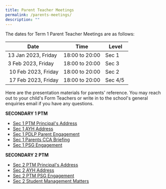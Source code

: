 ```yaml
---
title: Parent Teacher Meetings
permalink: /parents-meetings/
description: ""
---
```

The dates for Term 1 Parent Teacher Meetings are as follows:

| Date | Time | Level |
| --- | --- | --- |
| 13 Jan 2023, Friday | 18:00 to 20:00 | Sec 1 |
| 3 Feb 2023, Friday | 18:00 to 20:00 | Sec 3 |
|  10 Feb 2023, Friday | 18:00 to 20:00 | Sec 2  |
|  17 Feb 2023, Friday | 18:00 to 20:00 | Sec 4/5  |

Here are the presentation materials for parents' reference. You may reach out to your child's Form Teachers or write in to the school's general enquiries email if you have any questions. 

**SECONDARY 1 PTM**
* [Sec 1 PTM Principal's Address](/files/Useful%20Links/Parents/PTM%20Materials/Parent%20Teacher%20Conference%20Sec%201%202023.pdf)
* [Sec 1 AYH Address](/files/Useful%20Links/Parents/PTM%20Materials/Sec%201%20AYH%20Address.pdf)
* [Sec 1 PDLP Parent Engagement](/files/Useful%20Links/Parents/PTM%20Materials/Sec%201%20PTM%20-%20PDLP%20Parent%20Engagement%20Deck_13%20Jan%202023%20-%20For%20School%20Website.pdf)
* [Sec 1 Parents CCA Briefing](/files/Useful%20Links/Parents/PTM%20Materials/Sec%201%20PTM_CCA%20Briefing%20for%20Parents%202023_12%20Jan-compressed.pdf)
* [Sec 1 PSG Engagement](/files/Useful%20Links/Parents/PTM%20Materials/Sec%201%20PTM%202023_PSG%20%20Parent%20Engagement.pdf)

**SECONDARY 2 PTM**
* [Sec 2 PTM Principal's Address](/files/Useful%20Links/Parents/PTM%20Materials/Sec%202%20PTM%202023_Principal's%20Address.pdf)
* [Sec 2 AYH Address](/files/Useful%20Links/Parents/PTM%20Materials/Sec%202%20PTM%202023_AYH%20Address.pdf)
* [Sec 2 PTM PSG Engagement](/files/Useful%20Links/Parents/PTM%20Materials/Sec%202%20PTM%202023_Parent%20Engagement.pdf)
* [Sec 2 Student Management Matters](/files/Useful%20Links/Parents/PTM%20Materials/Sec%202%20PTM%202023_Student%20Management%20Matters.pdf)











